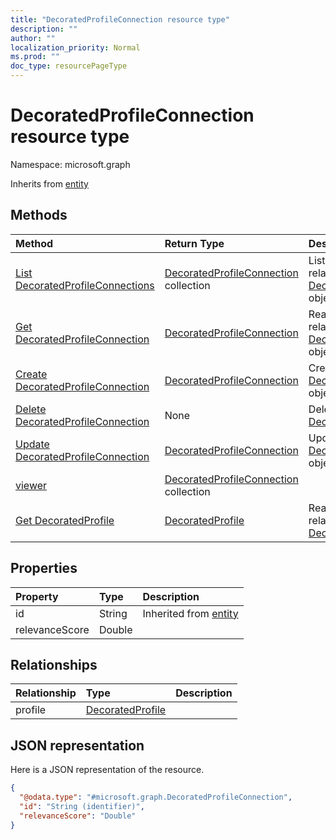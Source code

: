 ```yaml
---
title: "DecoratedProfileConnection resource type"
description: ""
author: ""
localization_priority: Normal
ms.prod: ""
doc_type: resourcePageType
---
```


# DecoratedProfileConnection resource type


Namespace: microsoft.graph




Inherits from [entity](../resources/entity.md)

## Methods
|Method|Return Type|Description|
|:---|:---|:---|
|[List DecoratedProfileConnections](../api/decoratedprofileconnection-list.md)|[DecoratedProfileConnection](../resources/decoratedprofileconnection.md) collection|List properties and relationships of the [DecoratedProfileConnection](../resources/decoratedprofileconnection.md) objects.|
|[Get DecoratedProfileConnection](../api/decoratedprofileconnection-get.md)|[DecoratedProfileConnection](../resources/decoratedprofileconnection.md)|Read properties and relationships of the [DecoratedProfileConnection](../resources/decoratedprofileconnection.md) object.|
|[Create DecoratedProfileConnection](../api/decoratedprofileconnection-post-decoratedprofileconnections.md)|[DecoratedProfileConnection](../resources/decoratedprofileconnection.md)|Create a new [DecoratedProfileConnection](../resources/decoratedprofileconnection.md) object.|
|[Delete DecoratedProfileConnection](../api/decoratedprofileconnection-delete.md)|None|Deletes a [DecoratedProfileConnection](../resources/decoratedprofileconnection.md).|
|[Update DecoratedProfileConnection](../api/decoratedprofileconnection-update.md)|[DecoratedProfileConnection](../resources/decoratedprofileconnection.md)|Update the properties of a [DecoratedProfileConnection](../resources/decoratedprofileconnection.md) object.|
|[viewer](../api/decoratedprofileconnection-viewer.md)|[DecoratedProfileConnection](../resources/decoratedprofileconnection.md) collection||
|[Get DecoratedProfile](../api/decoratedprofile-get.md)|[DecoratedProfile](../resources/decoratedprofile.md)|Read properties and relationships of the [DecoratedProfile](../resources/decoratedprofile.md) object.|

## Properties
|Property|Type|Description|
|:---|:---|:---|
|id|String| Inherited from [entity](../resources/entity.md)|
|relevanceScore|Double||

## Relationships
|Relationship|Type|Description|
|:---|:---|:---|
|profile|[DecoratedProfile](../resources/decoratedprofile.md)||

## JSON representation
Here is a JSON representation of the resource.
<!-- {
  "blockType": "resource",
  "keyProperty": "id",
  "@odata.type": "microsoft.graph.DecoratedProfileConnection",
  "baseType": "microsoft.graph.entity",
  "openType": false
}
-->
``` json
{
  "@odata.type": "#microsoft.graph.DecoratedProfileConnection",
  "id": "String (identifier)",
  "relevanceScore": "Double"
}
```

